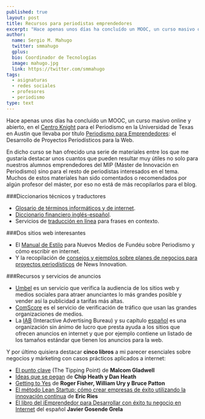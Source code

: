 ```yaml
---
published: true
layout: post
title: Recursos para periodistas emprendedores
excerpt: "Hace apenas unos días ha concluído un MOOC, un curso masivo online y abierto, en el Centro Knight para el Periodismo en la Universidad de Texas en Austin  que llevaba por título Periodismo para Emprendedores: el Desarrollo de Proyectos Periodísticos para la Web."
author:
  name: Sergio M. Mahugo
  twitter: smmahugo
  gplus:  
  bio: Coordinador de Tecnologías
  image: mahugo.jpg
  link: https://twitter.com/smmahugo
tags: 
  - asignaturas
  - redes sociales
  - profesores
  - periodismo
type: text
---
```

Hace apenas unos días ha concluído un MOOC, un curso masivo online y abierto, en el [Centro Knight](https://knightcenter.utexas.edu/es/) para el Periodismo en la Universidad de Texas en Austin  que llevaba por título [Periodismo para Emprendedores](http://open.journalismcourses.org/): el Desarrollo de Proyectos Periodísticos para la Web. 

En dicho curso se han ofrecido una serie de materiales entre los que me gustaría destacar unos cuantos que pueden resultar muy útiles no solo para nuestros alumnos emprendedores del MIP (Máster de Innovación en Periodismo) sino para el resto de periodistas interesados en el tema. Muchos de estos materiales han sido comentados o recomendados por algún profesor del máster, por eso no está de más recopilarlos para el blog.

###Diccionarios técnicos y traductores

* [Glosario de términos informáticos y de internet](http://www.internetglosario.com/).
* [Diccionario financiero inglés-español](http://www.germes.com/articulos/225-diccionario-financiero-ingles-espanol.html).
* Servicios de [traducción en línea](http://www.linguee.com/) para frases en contexto.

###Dos sitios web interesantes

* El [Manual de Estilo](http://www.manualdeestilo.com/) para Nuevos Medios de Fundéu sobre Periodismo y cómo escribir en internet.
* Y la recopilación de [consejos y ejemplos sobre planes de negocios para proyectos periodísticos](http://www.newsinnovation.com/models/) de News Innovation.

###Recursos y servicios de anuncios

* [Umbel](http://www.umbel.com/) es un servicio que verifica la audiencia de los sitios web y medios sociales para atraer anunciantes lo más grandes posible y vender así la publicidad a tarifas más altas. 
* [ComScore](http://www.comscore.com/) es el servicio de verificación de tráfico que usan las grandes organizaciones de medios.
* La [IAB](http://www.iab.net) (Interactive Advertising Bureau) y su capítulo [español](www.iabspain.net/) es una organización sin ánimo de lucro que presta ayuda a los sitios que ofrecen anuncios en internet y que por ejemplo contiene un listado de los tamaños estándar que tienen los anuncios para la web.

Y por último quisiera destacar **cinco libros** a mi parecer esenciales sobre negocios y márketing con casos prácticos aplicados a internet:

* [El punto clave](http://www.amazon.com/Tipping-Ensayo-Lectura-Spanish-Edition/dp/161605722X) (The Tipping Point) de **Malcom Gladwell**
* [Ideas que se pegan](http://www.amazon.com/Ideas-pegan-Stick-Spanish-Edition/dp/8483565838) de **Chip Heath y Dan Heath**
* [Getting to Yes](http://www.amazon.com/Obtenga-Si-Getting-Yes-Negociar/dp/8480889985/ref=sr_1_2?s=books&ie=UTF8&qid=1381681474&sr=1-2&keywords=getting+to+yes+books+espanol) de **Roger Fisher, William Ury y Bruce Patton**
* [El método Lean Startup: cómo crear empresas de éxito utilizando la innovación continua](http://www.amazon.com/m%C3%A9todo-Lean-Startup-Eric-Ries/dp/842340949X/ref=sr_1_1?s=books&ie=UTF8&qid=1381681618&sr=1-1&keywords=the+lean+startup+espanol) de **Eric Ries**
* [El libro del iEmprendedor para Desarrollar con éxito tu negocio en Internet](http://www.amazon.es/iEmprendedor-Desarrolla-negocio-Internet-Especiales/dp/8441529574) del español **Javier Gosende Grela**